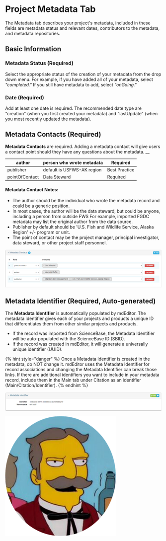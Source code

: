 # Project Metadata Tab

The Metadata tab describes your project's metadata, included in these fields are metadata status and relevant dates, contributors to the metadata, and metadata repositories.

## Basic Information

### Metadata Status (Required)

Select the appropriate status of the creation of your metadata from the drop down menu. For example, if you have added all of your metadata, select _"completed."_ If you still have metadata to add, select _"onGoing."_

### Date (Required)

Add at least one date is required. The recommended date type are "creation" (when you first created your metadata) and "lastUpdate" (when you most recently updated the metadata).&#x20;

## Metadata Contacts (Required)

**Metadata Contacts** are required. Adding a metadata contact will give users a contact point should they have any questions about the metadata. __&#x20;

| author         | person who wrote metadata  | Required      |
| -------------- | -------------------------- | ------------- |
| publisher      | default is USFWS-AK region | Best Practice |
| pointOfContact | Data Steward               | Required      |

#### Metadata Contact Notes:

* The author should be the individual who wrote the metadata record and could be a generic position.
* In most cases, the author will be the data steward, but could be anyone, including a person from outside FWS  For example, imported FGDC metadata may list the original author from the data source.
* Publisher by default should be 'U.S. Fish and Wildlife Service, Alaska Region'  +/- program or unit.
* The point of contact may be the project manager, principal investigator, data steward, or other project staff personnel.

![Example metadata contact entry](<../../.gitbook/assets/image (10).png>)

## Metadata Identifier (Required, Auto-generated)

The **Metadata Identifier** is automatically populated by mdEditor. The metadata identifier gives each of your projects and products a unique ID that differentiates them from other similar projects and products.

* If the record was imported from ScienceBase, the Metadata Identifier will be auto-populated with the ScienceBase ID (SBID).
* If the record was created in mdEditor, it will generate a universally unique identifier (UUID).

{% hint style="danger" %}
Once a Metadata Identifier is created in the metadata, do NOT change it. mdEditor uses the Metadata Identifier for record associations and changing the Metadata Identifier can break those links. If there are additional identifiers you want to include in your metadata record, include them in the Main tab under Citation as an identifier (Main/Citation/Identifier).
{% endhint %}

![Example mdEditor generated metadata identifier](<../../.gitbook/assets/image (7).png>)

<img src="../../.gitbook/assets/image (131).png" alt="" data-size="line">

##
